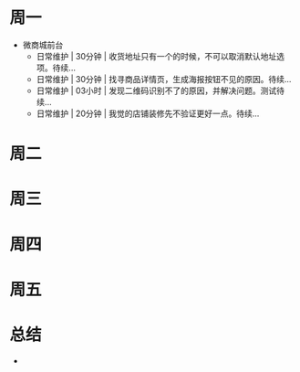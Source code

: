 # 周一
* 微商城前台
    - 日常维护 | 30分钟 | 收货地址只有一个的时候，不可以取消默认地址选项。待续...
    - 日常维护 | 30分钟 | 找寻商品详情页，生成海报按钮不见的原因。待续...
    - 日常维护 | 03小时 | 发现二维码识别不了的原因，并解决问题。测试待续...
    - 日常维护 | 20分钟 | 我觉的店铺装修先不验证更好一点。待续...

# 周二

# 周三

# 周四

# 周五

# 总结
*
